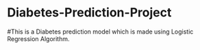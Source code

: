 # Diabetes-Prediction-Project
#This is a Diabetes prediction model which is made using Logistic Regression Algorithm.
